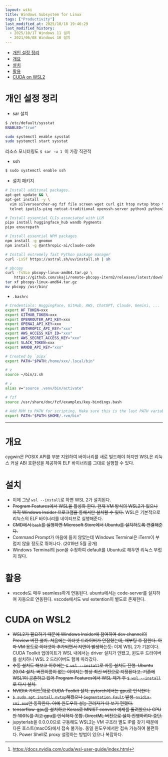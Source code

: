 ```yaml
---
layout: wiki 
title: Windows Subsystem for Linux
tags: ["Productivity"]
last_modified_at: 2025/10/18 19:46:29
last_modified_history:
  - 2025/10/17 Windows 11 설치
  - 2021/06/08 Windows 10 설치
---
```


<!-- TOC -->

- [개인 설정 정리](#개인-설정-정리)
- [개요](#개요)
- [설치](#설치)
- [활용](#활용)
- [CUDA on WSL2](#cuda-on-wsl2)

<!-- /TOC -->

# 개인 설정 정리
- sar 설치

```bash
$ /etc/default/sysstat
ENABLED="true"

sudo systemctl enable sysstat
sudo systemctl start sysstat
```
리소스 모니터링도 `$ sar -u 1 `이 가장 직관적

- ssh

```bash
$ sudo systemctl enable ssh
```

- 설치 패키지

```bash
# Install additonal packages.
apt-get update && \
apt-get install -y \
  vim silversearcher-ag fzf file screen wget curl git htop nvtop btop tree rsync \
  telnet iputils-ping netcat-traditional openssh-server python3 python3-dev pipx npm unison inotify-tools

# Install essential CLIs associated with LLM
pipx install huggingface_hub wandb Pygments
pipx ensurepath

# Install essential NPM packages
npm install -g gnomon
npm install -g @anthropic-ai/claude-code

# Install extremely fast Python package manager
curl -LsSf https://astral.sh/uv/install.sh | sh

# pbcopy
curl -fsSLo pbcopy-linux-amd64.tar.gz \
    https://github.com/skaji/remote-pbcopy-iterm2/releases/latest/download/pbcopy-linux-amd64.tar.gz
tar xf pbcopy-linux-amd64.tar.gz
mv pbcopy /usr/bin/
```

- `.bashrc`

```bash
# Credentials: HuggingFace, GitHub, AWS, ChatGPT, Claude, Gemini, ...
export HF_TOKEN=xxx
export GITHUB_TOKEN=xxx
export OPENROUTER_API_KEY=xxx
export OPENAI_API_KEY=xxx
export ANTHROPIC_API_KEY="xxx"
export AWS_ACCESS_KEY_ID="xxx"
export AWS_SECRET_ACCESS_KEY="xxx"
export SLACK_TOKEN=xxx
export WANDB_API_KEY="xxx"

# Created by `pipx`
export PATH="$PATH:/home/xxx/.local/bin"

# z
source ~/bin/z.sh

# v
alias v="source .venv/bin/activate"

# fzf
source /usr/share/doc/fzf/examples/key-bindings.bash

# Add RVM to PATH for scripting. Make sure this is the last PATH variable change.
export PATH="$PATH:$HOME/.rvm/bin"
```

---

# 개요
cygwin은 POSIX API를 부분 지원하여 바이너리를 새로 빌드해야 하지만 WSL은 리눅스 커널 ABI 호환성을 제공하여 ELF 바이너리를 그대로 실행할 수 있다.

# 설치
- 이제 그냥 `wsl --install`로 하면 WSL 2가 설치된다.
- ~~Program Features에서 WSL을 활성화 한다. 현재 VM 방식의 WSL2가 있으나 아직 Windows Insider 프로그램을 통해서만 설치할 수 있다.~~ WSL은 기본적으로 리눅스의 ELF 바이너리를 네이티브로 실행해준다.
- ~~CMD에서 `bash`를 실행하면 Microsoft Store에서 Ubuntu를 설치하도록 연결해준다.~~
- Command Prompt가 마음에 들지 않았는데 Windows Terminal은 iTerm이 부럽지 않을 정도로 뛰어나다. (2019년 5월 공개)
- Windows Terminal의 json을 수정하여 default를 Ubuntu로 해두면 리눅스 부럽지 않다.

# 활용
- vscode도 매우 seamless하게 연동된다. ubuntu에서는 code-server를 설치하여 자동으로 연동된다. vscode에서도 wsl extention이 별도로 존재한다.

# CUDA on WSL2
- ~~WSL2가 필요하기 때문에 Windows Insider에 참여하여 dev channel의 Preview 버전 설치. 처음에는 이더넷 드라이버가 안잡혔는데, 재부팅 후 잡힌다. 아마 VM 용도로 이더넷이 추가되면서 지연이 발생하는듯.~~ 이제 WSL 2가 기본이다. CUDA Toolkit 업데이트가 WSL 내에서는 driver 설치가 안됐고, 윈도우 드라이버를 설치하니 WSL 2 드라이버도 함께 따라갔다.
- ~~수동 설치도 해보고 이후에는 `$ wsl --install`로 자동 설치도 진행. Ubuntu 20.04 설치. 버전이름이 없는 이미지는 항상 최신 버전으로 지정된다고. 기존에 WSL1이 공존하고 있어 Program Features에서 WSL 제거 후 `$ wsl --install`로 다시 설치.~~
- ~~NVIDIA 가이드[^fn-nvidia]대로 CUDA Toolkit 설치. pytorch에서는 gpu로 인식한다.~~
- ~~`$ sudo apt install nvtop`해봤으나 `Segmentation Fault` 발생. `nvidia-smi.exe`만 동작한다. 아예 윈도우의 성능 관리자가 더 보기 편했다.~~
- ~~tensorflow-gpu를 설치하고 Keras로 MNIST convnet 예제를 돌려봤으나 CPU만 100%를 치고 gpu를 인식하지 못함. DirectML 버전으로 설치 진행하려다 중단.~~
- jupyterlab을 0.0.0.0으로 구동해도 WSL2는 VM 구조라 별도 IP를 갖기 때문에 다른 호스트(macOS)에서 접속 불가능. 동일 윈도우에서만 접속 가능하여 불편하다. Power Shell로 proxy 설정하는 방법이 있으나 복잡하다.

[^fn-nvidia]: <https://docs.nvidia.com/cuda/wsl-user-guide/index.html>
